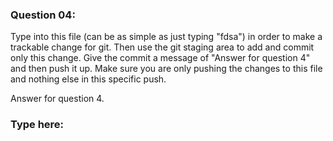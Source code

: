 ### Question 04:

Type into this file (can be as simple as just typing "fdsa") in order to make a trackable change for git. Then use the git staging area to add and commit only this change. Give the commit a message of "Answer for question 4" and then push it up. Make sure you are only pushing the changes to this file and nothing else in this specific push. 

Answer for question 4.

### Type here:
